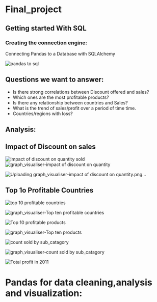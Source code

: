 # Final_project
## Getting started With SQL
### Creating the connection engine:
Connecting Pandas to a Database with SQLAlchemy

![pandas to sql](https://user-images.githubusercontent.com/108497494/204121351-e66bbe6d-8185-4960-9499-0019206aeedd.jpg)


## Questions we want to answer:
- Is there strong correlations between Discount offered and sales?
- Which ones are the most profitable products? 
- Is there any relationship between countries and Sales? 
- What is the trend of sales/profit over a  period of time time. 
- Countries/regions with loss? 

## Analysis:
## Impact of Discount on sales
![impact of discount on quantity sold](https://user-images.githubusercontent.com/108497494/204121432-643002c0-aba0-471b-905b-f5b420cb74bc.jpg)   
![graph_visualiser-impact of discount on quantity](https://user-images.githubusercontent.com/108497494/204156282-a341f345-d6b6-4ed8-b4bb-a3acc4058555.png)

![Uploading graph_visualiser-impact of discount on quantity.png…]()

## Top 1o Profitable Countries
![top 10 profitable countries](https://user-images.githubusercontent.com/108497494/204121440-09baa54d-3fd1-4c94-86eb-af8f792151e5.jpg)

![graph_visualiser-Top ten profitable countries](https://user-images.githubusercontent.com/108497494/204156304-b8ad5f09-0ac8-4af5-a785-851064fe9609.png)

 
![Top 10 profitable products](https://user-images.githubusercontent.com/108497494/204121443-58f2d011-137e-46ba-9213-df90ba7f063e.jpg)

![graph_visualiser-Top ten products](https://user-images.githubusercontent.com/108497494/204156358-9d517def-3b31-421e-bdcc-0d2d067782f3.png)


![count sold by sub_catagory](https://user-images.githubusercontent.com/108497494/204121454-67e99103-da96-4c28-977f-9d48e2558766.jpg)

![graph_visualiser-count sold by sub_catagory](https://user-images.githubusercontent.com/108497494/204156370-2807ac8d-cfb8-4832-99b9-7490e6ab581c.png)


![Total profit in 2011](https://user-images.githubusercontent.com/108497494/204121471-3e1ffb22-17e6-498d-b0d5-c68b3562f26d.jpg)


# Pandas for data cleaning,analysis and visualization:


